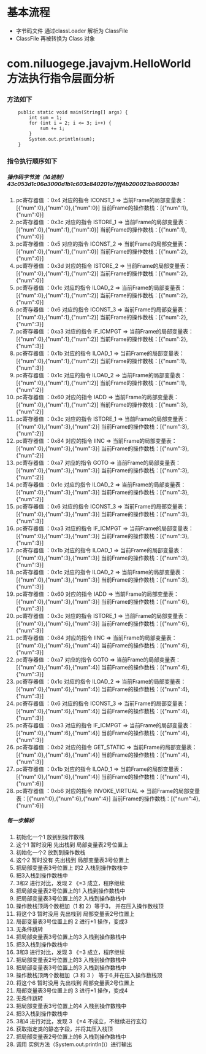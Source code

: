 # 基本流程 
- 字节码文件 通过classLoader 解析为 ClassFile
- ClassFile 再被转换为 Class 对象

# com.niluogege.javajvm.HelloWorld 方法执行指令层面分析
### 方法如下
```
    public static void main(String[] args) {
        int sum = 1;
        for (int i = 2; i <= 3; i++) {
            sum += i;
        }
        System.out.println(sum);
    }
```

### 指令执行顺序如下
##### 操作码字节流（16进制） 43c053d1c06a3000d1b1c603c840201a7fff4b200021bb60003b1
1. pc寄存器值 ：0x4 对应的指令 ICONST_1 => 当前Frame的局部变量表：[{"num":0},{"num":0},{"num":0}] 当前Frame的操作数栈：[{"num":1},{"num":0}]
2. pc寄存器值 ：0x3c 对应的指令 ISTORE_1 => 当前Frame的局部变量表：[{"num":0},{"num":1},{"num":0}] 当前Frame的操作数栈：[{"num":1},{"num":0}]
3. pc寄存器值 ：0x5 对应的指令 ICONST_2 => 当前Frame的局部变量表：[{"num":0},{"num":1},{"num":0}] 当前Frame的操作数栈：[{"num":2},{"num":0}]
4. pc寄存器值 ：0x3d 对应的指令 ISTORE_2 => 当前Frame的局部变量表：[{"num":0},{"num":1},{"num":2}] 当前Frame的操作数栈：[{"num":2},{"num":0}]
5. pc寄存器值 ：0x1c 对应的指令 ILOAD_2 => 当前Frame的局部变量表：[{"num":0},{"num":1},{"num":2}] 当前Frame的操作数栈：[{"num":2},{"num":0}]
6. pc寄存器值 ：0x6 对应的指令 ICONST_3 => 当前Frame的局部变量表：[{"num":0},{"num":1},{"num":2}] 当前Frame的操作数栈：[{"num":2},{"num":3}]
7. pc寄存器值 ：0xa3 对应的指令 IF_ICMPGT => 当前Frame的局部变量表：[{"num":0},{"num":1},{"num":2}] 当前Frame的操作数栈：[{"num":2},{"num":3}]
8. pc寄存器值 ：0x1b 对应的指令 ILOAD_1 => 当前Frame的局部变量表：[{"num":0},{"num":1},{"num":2}] 当前Frame的操作数栈：[{"num":1},{"num":3}]
9. pc寄存器值 ：0x1c 对应的指令 ILOAD_2 => 当前Frame的局部变量表：[{"num":0},{"num":1},{"num":2}] 当前Frame的操作数栈：[{"num":1},{"num":2}]
10. pc寄存器值 ：0x60 对应的指令 IADD => 当前Frame的局部变量表：[{"num":0},{"num":1},{"num":2}] 当前Frame的操作数栈：[{"num":3},{"num":2}]
11. pc寄存器值 ：0x3c 对应的指令 ISTORE_1 => 当前Frame的局部变量表：[{"num":0},{"num":3},{"num":2}] 当前Frame的操作数栈：[{"num":3},{"num":2}]
12. pc寄存器值 ：0x84 对应的指令 IINC => 当前Frame的局部变量表：[{"num":0},{"num":3},{"num":3}] 当前Frame的操作数栈：[{"num":3},{"num":2}]
13. pc寄存器值 ：0xa7 对应的指令 GOTO => 当前Frame的局部变量表：[{"num":0},{"num":3},{"num":3}] 当前Frame的操作数栈：[{"num":3},{"num":2}]
14. pc寄存器值 ：0x1c 对应的指令 ILOAD_2 => 当前Frame的局部变量表：[{"num":0},{"num":3},{"num":3}] 当前Frame的操作数栈：[{"num":3},{"num":2}]
15. pc寄存器值 ：0x6 对应的指令 ICONST_3 => 当前Frame的局部变量表：[{"num":0},{"num":3},{"num":3}] 当前Frame的操作数栈：[{"num":3},{"num":3}]
16. pc寄存器值 ：0xa3 对应的指令 IF_ICMPGT => 当前Frame的局部变量表：[{"num":0},{"num":3},{"num":3}] 当前Frame的操作数栈：[{"num":3},{"num":3}]
17. pc寄存器值 ：0x1b 对应的指令 ILOAD_1 => 当前Frame的局部变量表：[{"num":0},{"num":3},{"num":3}] 当前Frame的操作数栈：[{"num":3},{"num":3}]
18. pc寄存器值 ：0x1c 对应的指令 ILOAD_2 => 当前Frame的局部变量表：[{"num":0},{"num":3},{"num":3}] 当前Frame的操作数栈：[{"num":3},{"num":3}]
19. pc寄存器值 ：0x60 对应的指令 IADD => 当前Frame的局部变量表：[{"num":0},{"num":3},{"num":3}] 当前Frame的操作数栈：[{"num":6},{"num":3}]
20. pc寄存器值 ：0x3c 对应的指令 ISTORE_1 => 当前Frame的局部变量表：[{"num":0},{"num":6},{"num":3}] 当前Frame的操作数栈：[{"num":6},{"num":3}]
21. pc寄存器值 ：0x84 对应的指令 IINC => 当前Frame的局部变量表：[{"num":0},{"num":6},{"num":4}] 当前Frame的操作数栈：[{"num":6},{"num":3}]
22. pc寄存器值 ：0xa7 对应的指令 GOTO => 当前Frame的局部变量表：[{"num":0},{"num":6},{"num":4}] 当前Frame的操作数栈：[{"num":6},{"num":3}]
23. pc寄存器值 ：0x1c 对应的指令 ILOAD_2 => 当前Frame的局部变量表：[{"num":0},{"num":6},{"num":4}] 当前Frame的操作数栈：[{"num":4},{"num":3}]
24. pc寄存器值 ：0x6 对应的指令 ICONST_3 => 当前Frame的局部变量表：[{"num":0},{"num":6},{"num":4}] 当前Frame的操作数栈：[{"num":4},{"num":3}]
25. pc寄存器值 ：0xa3 对应的指令 IF_ICMPGT => 当前Frame的局部变量表：[{"num":0},{"num":6},{"num":4}] 当前Frame的操作数栈：[{"num":4},{"num":3}]
26. pc寄存器值 ：0xb2 对应的指令 GET_STATIC => 当前Frame的局部变量表：[{"num":0},{"num":6},{"num":4}] 当前Frame的操作数栈：[{"num":4},{"num":3}]
27. pc寄存器值 ：0x1b 对应的指令 ILOAD_1 => 当前Frame的局部变量表：[{"num":0},{"num":6},{"num":4}] 当前Frame的操作数栈：[{"num":4},{"num":6}]
28. pc寄存器值 ：0xb6 对应的指令 INVOKE_VIRTUAL => 当前Frame的局部变量表：[{"num":0},{"num":6},{"num":4}] 当前Frame的操作数栈：[{"num":4},{"num":6}]

##### 每一步解析
1. 初始化一个1 放到到操作数栈
2. 这个1 暂时没用 先出栈到 局部变量表2号位置上
3. 初始化一个2 放到到操作数栈
4. 这个2  暂时没有 先出栈到 局部变量表3号位置上
5. 把局部变量表3号位置上 的2 入栈到操作数栈中
6. 把3入栈到操作数栈中
7. 3和2 进行对比，发现 2 《=3 成立，程序继续
8. 把局部变量表2号位置上的1  入栈到操作数栈中
9. 把局部变量表3号位置上的2  入栈到操作数栈中
10. 操作数栈顶两个数相加（1 和 2）等于3， 并在压入操作数栈顶
11. 将这个3 暂时没用 先出栈到 局部变量表2号位置上
12. 局部变量表3号位置上的 2 进行+1 操作，变成3
13. 无条件跳转
14. 把局部变量表3号位置上的3  入栈到操作数栈中
15. 把3入栈到操作数栈中
16. 3和3 进行对比，发现 3 《=3 成立，程序继续
17. 把局部变量表2号位置上的3  入栈到操作数栈中
18. 把局部变量表3号位置上的3  入栈到操作数栈中
19. 操作数栈顶两个数相加（3 和 3 ） 等于6,并在压入操作数栈顶
20. 将这个6 暂时没用 先出栈到 局部变量表2号位置上
21. 局部变量表3号位置上的 3 进行+1 操作，变成4
22. 无条件跳转
23. 把局部变量表3号位置上的4  入栈到操作数栈中
24. 把3入栈到操作数栈中
25. 3和4 进行对比，发现 3 《=4 不成立，不继续进行玄幻
26. 获取指定类的静态字段，并将其压入栈顶
27. 把局部变量表2号位置上的6  入栈到操作数栈中
28. 调用 实例方法（System.out.println()）进行输出